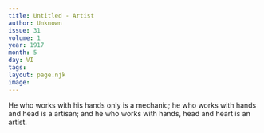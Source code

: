 ```yaml
---
title: Untitled - Artist
author: Unknown
issue: 31
volume: 1
year: 1917
month: 5
day: VI
tags:
layout: page.njk
image:
---
```

He who works with his hands only is a mechanic; he who works with hands and head is a artisan; and he who works with hands, head and heart is an artist.   




